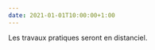 ```yaml
---
date: 2021-01-01T10:00:00+1:00
---
```

Les travaux pratiques seront en distanciel.
<!--Nothing here yet -->
<!--Sample announcement, Please check out [here](/). -->